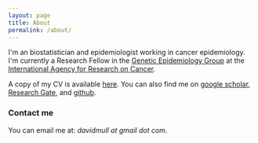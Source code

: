 ```yaml
---
layout: page
title: About
permalink: /about/
---
```


I'm an biostatistician and epidemiologist working in cancer epidemiology. I'm currently a 
Research Fellow in the [Genetic Epidemiology Group](http://www.iarc.fr/en/research-groups/GEP/index.php)
at the [International Agency for Research on Cancer](http://www.iarc.fr). 

A copy of my CV is available [here](/cv/dcmuller_cv_20150511.pdf).
You can also find me on [google scholar](https://scholar.google.com/citations?user=vdNHuIsAAAAJ&hl=en), 
[Research Gate](https://www.researchgate.net/profile/David_Muller2), 
and [github](https://github.com/dcmuller). 


### Contact me
You can email me at: _davidmull at gmail dot com_.



